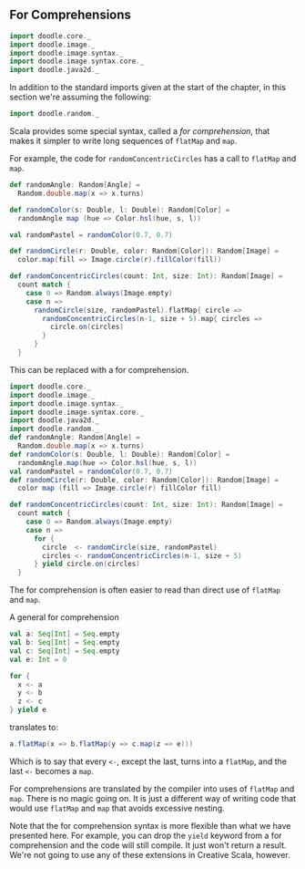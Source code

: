 ## For Comprehensions

```scala mdoc:invisible
import doodle.core._
import doodle.image._
import doodle.image.syntax._
import doodle.image.syntax.core._
import doodle.java2d._
```

<div class="callout callout-info">
In addition to the standard imports given at the start of the chapter, in this section we're assuming the following:

```scala mdoc:silent
import doodle.random._
```
</div>

Scala provides some special syntax, called a *for comprehension*, that makes it simpler to write long sequences of `flatMap` and `map`.

For example, the code for `randomConcentricCircles` has a call to `flatMap` and `map`.

```scala mdoc:invisible
def randomAngle: Random[Angle] =
  Random.double.map(x => x.turns)

def randomColor(s: Double, l: Double): Random[Color] =
  randomAngle map (hue => Color.hsl(hue, s, l))

val randomPastel = randomColor(0.7, 0.7)

def randomCircle(r: Double, color: Random[Color]): Random[Image] =
  color.map(fill => Image.circle(r).fillColor(fill))
```

```scala mdoc:silent
def randomConcentricCircles(count: Int, size: Int): Random[Image] =
  count match {
    case 0 => Random.always(Image.empty)
    case n => 
      randomCircle(size, randomPastel).flatMap{ circle =>
        randomConcentricCircles(n-1, size + 5).map{ circles =>
          circle.on(circles)
        }
      }
  }
```

This can be replaced with a for comprehension.

```scala mdoc:reset:invisible
import doodle.core._
import doodle.image._
import doodle.image.syntax._
import doodle.image.syntax.core._
import doodle.java2d._
import doodle.random._
def randomAngle: Random[Angle] =
  Random.double.map(x => x.turns)
def randomColor(s: Double, l: Double): Random[Color] =
  randomAngle.map(hue => Color.hsl(hue, s, l))
val randomPastel = randomColor(0.7, 0.7)
def randomCircle(r: Double, color: Random[Color]): Random[Image] =
  color map (fill => Image.circle(r) fillColor fill)
```
```scala mdoc:silent
def randomConcentricCircles(count: Int, size: Int): Random[Image] =
  count match {
    case 0 => Random.always(Image.empty)
    case n => 
      for {
        circle  <- randomCircle(size, randomPastel) 
        circles <- randomConcentricCircles(n-1, size + 5)
      } yield circle.on(circles) 
  }
```

The for comprehension is often easier to read than direct use of `flatMap` and `map`.

A general for comprehension

```scala mdoc:invisible
val a: Seq[Int] = Seq.empty
val b: Seq[Int] = Seq.empty
val c: Seq[Int] = Seq.empty
val e: Int = 0
```

```scala mdoc:silent
for {
  x <- a
  y <- b
  z <- c
} yield e
```

translates to:

```scala mdoc:silent
a.flatMap(x => b.flatMap(y => c.map(z => e)))
```

Which is to say that every `<-`, except the last, turns into a `flatMap`, and the last `<-` becomes a `map`.

For comprehensions are translated by the compiler into uses of `flatMap` and `map`.
There is no magic going on. 
It is just a different way of writing code that would use `flatMap` and `map` that avoids excessive nesting.

Note that the for comprehension syntax is more flexible than what we have presented here.
For example, you can drop the `yield` keyword from a for comprehension and the code will still compile.
It just won't return a result.
We're not going to use any of these extensions in Creative Scala, however.
